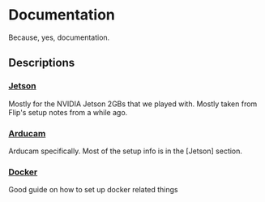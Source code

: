 # Documentation

Because, yes, documentation.

## Descriptions

### [Jetson](Jetson.md)

Mostly for the NVIDIA Jetson 2GBs that we played with. Mostly taken from Flip's setup notes from a while ago.

### [Arducam](Arducam.md)

Arducam specifically. Most of the setup info is in the [Jetson] section.

### [Docker](https://docs.docker.com/get-started/)

Good guide on how to set up docker related things

